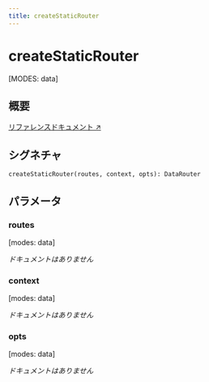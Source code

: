 ```yaml
---
title: createStaticRouter
---
```


# createStaticRouter

[MODES: data]

## 概要

[リファレンスドキュメント ↗](https://api.reactrouter.com/v7/functions/react_router.createStaticRouter.html)

## シグネチャ

```tsx
createStaticRouter(routes, context, opts): DataRouter
```

## パラメータ

### routes

[modes: data]

_ドキュメントはありません_

### context

[modes: data]

_ドキュメントはありません_

### opts

[modes: data]

_ドキュメントはありません_

